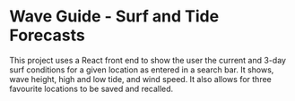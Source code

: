 # Wave Guide - Surf and Tide Forecasts

This project uses a React front end to show the user the current and 3-day surf conditions for a given location as entered in a search bar. It shows, wave height, high and low tide, and wind speed. It also allows for three favourite locations to be saved and recalled.

